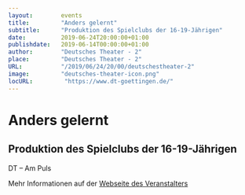 ```yaml
---
layout:        events
title:         "Anders gelernt"
subtitle:      "Produktion des Spielclubs der 16-19-Jährigen"
date:          2019-06-24T20:00:00+01:00
publishdate:   2019-06-14T00:00:00+01:00
author:        "Deutsches Theater - 2"
place:         "Deutsches Theater - 2"
URL:           "/2019/06/24/20/00/deutschestheater-2"
image:         "deutsches-theater-icon.png"
locURL:         "https://www.dt-goettingen.de/"
---
```


Anders gelernt
===========

Produktion des Spielclubs der 16-19-Jährigen
-----------

 DT – Am Puls

Mehr Informationen auf der [Webseite des Veranstalters](https://www.dt-goettingen.de/stueck/anders-gelernt/)
